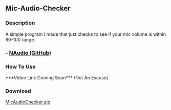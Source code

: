 ## Mic-Audio-Checker
### Description
A simple program I made that just checks to see if your mic volume is within 80-100 range.

### - [NAudio (GitHub)](https://github.com/naudio/NAudio)

### How To Use
\*\*\*Video Link Coming Soon\*\*\* (Not An Excuse)

### Download
[MicAudioChecker.zip](https://github.com/sh4d0w4RCH3R415/Mic-Audio-Checker/releases/download/1.0.0/MicAudioChecker.zip)
